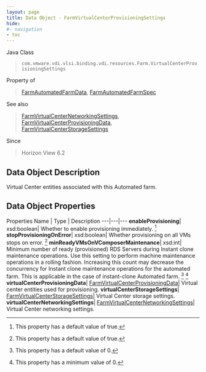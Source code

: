 ```yaml
---
layout: page
title: Data Object - FarmVirtualCenterProvisioningSettings
hide:
#- navigation
- toc
---
```






Java Class
> `com.vmware.vdi.vlsi.binding.vdi.resources.Farm.VirtualCenterProvisioningSettings`

Property of
> [FarmAutomatedFarmData](vdi.resources.Farm.AutomatedFarmData.md#field_detail), [FarmAutomatedFarmSpec](vdi.resources.Farm.AutomatedFarmSpec.md#field_detail)

See also
> [FarmVirtualCenterNetworkingSettings](vdi.resources.Farm.VirtualCenterNetworkingSettings.md), [FarmVirtualCenterProvisioningData](vdi.resources.Farm.VirtualCenterProvisioningData.md), [FarmVirtualCenterStorageSettings](vdi.resources.Farm.VirtualCenterStorageSettings.md)

Since
> Horizon View 6.2


## Data Object Description

Virtual Center entities associated with this Automated farm.

## Data Object Properties
Properties
Name |  Type |  Description
---|---|---
**enableProvisioning**|  xsd:boolean|  Whether to enable provisioning immediately. [^6]
**stopProvisioningOnError**|  xsd:boolean|  Whether provisioning on all VMs stops on error. [^6]
**minReadyVMsOnVComposerMaintenance**|  xsd:int|  Minimum number of ready (provisioned) RDS Servers during Instant clone maintenance operations. Use this setting to perform machine maintenance operations in a rolling fashion. Increasing this count may decrease the concurrency for Instant clone maintenance operations for the automated farm. This is applicable in the case of instant-clone Automated farm. [^19] [^72]
**virtualCenterProvisioningData**| [FarmVirtualCenterProvisioningData](vdi.resources.Farm.VirtualCenterProvisioningData.md)|  Virtual center entities used for provisioning.
**virtualCenterStorageSettings**| [FarmVirtualCenterStorageSettings](vdi.resources.Farm.VirtualCenterStorageSettings.md)|  Virtual Center storage settings.
**virtualCenterNetworkingSettings**| [FarmVirtualCenterNetworkingSettings](vdi.resources.Farm.VirtualCenterNetworkingSettings.md)|  Virtual Center networking settings.
 


 


[^6]: This property has a default value of true.
[^19]: This property has a default value of 0.
[^72]: This property has a minimum value of 0.